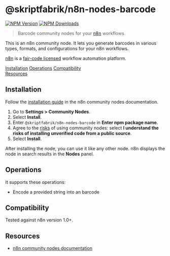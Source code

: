 # @skriptfabrik/n8n-nodes-barcode

[![NPM Version](https://img.shields.io/npm/v/@skriptfabrik/n8n-nodes-barcode)](https://www.npmjs.com/package/@skriptfabrik/n8n-nodes-barcode)
[![NPM Downloads](https://img.shields.io/npm/dt/@skriptfabrik/n8n-nodes-barcode)](https://www.npmjs.com/package/@skriptfabrik/n8n-nodes-barcode)

> Barcode community nodes for your [n8n](https://n8n.io/) workflows

This is an n8n community node. It lets you generate barcodes in various types, formats, and configurations for your n8n workflows.

[n8n](https://n8n.io/) is a [fair-code licensed](https://docs.n8n.io/reference/license/) workflow automation platform.

[Installation](#installation)
[Operations](#operations)
[Compatibility](#compatibility)  
[Resources](#resources)

## Installation

Follow the [installation guide](https://docs.n8n.io/integrations/community-nodes/installation/) in the n8n community
nodes documentation.

1. Go to **Settings > Community Nodes**.
2. Select **Install**.
3. Enter `@skriptfabrik/n8n-nodes-barcode` in **Enter npm package name**.
4. Agree to the [risks](https://docs.n8n.io/integrations/community-nodes/risks/) of using community nodes: select
   **I understand the risks of installing unverified code from a public source**.
5. Select **Install**.

After installing the node, you can use it like any other node. n8n displays the node in search results in the **Nodes** panel.

## Operations

It supports these operations:

- Encode a provided string into an barcode

## Compatibility

Tested against n8n version 1.0+.

## Resources

- [n8n community nodes documentation](https://docs.n8n.io/integrations/community-nodes/)
